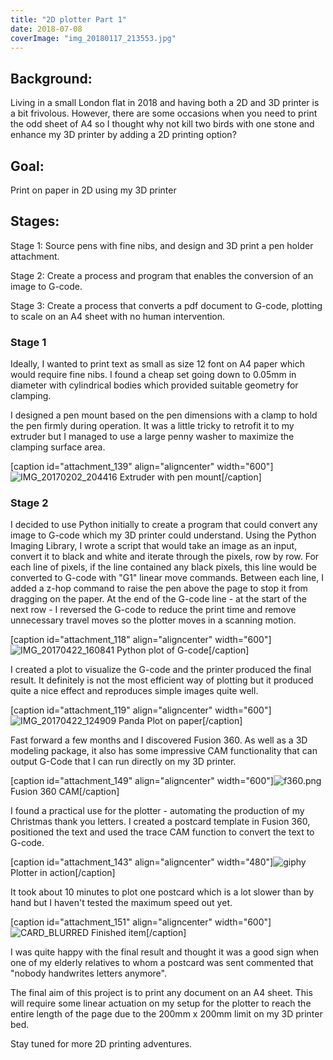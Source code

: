 ```yaml
---
title: "2D plotter Part 1"
date: 2018-07-08
coverImage: "img_20180117_213553.jpg"
---
```


## Background:

Living in a small London flat in 2018 and having both a 2D and 3D printer is a bit frivolous. However, there are some occasions when you need to print the odd sheet of A4 so I thought why not kill two birds with one stone and enhance my 3D printer by adding a 2D printing option?

## Goal:

Print on paper in 2D using my 3D printer

## Stages:

Stage 1: Source pens with fine nibs, and design and 3D print a pen holder attachment.

Stage 2: Create a process and program that enables the conversion of an image to G-code.

Stage 3: Create a process that converts a pdf document to G-code, plotting to scale on an A4 sheet with no human intervention.

### Stage 1

Ideally, I wanted to print text as small as size 12 font on A4 paper which would require fine nibs. I found a cheap set going down to 0.05mm in diameter with cylindrical bodies which provided suitable geometry for clamping.

I designed a pen mount based on the pen dimensions with a clamp to hold the pen firmly during operation. It was a little tricky to retrofit it to my extruder but I managed to use a large penny washer to maximize the clamping surface area.

\[caption id="attachment\_139" align="aligncenter" width="600"\]![IMG_20170202_204416](images/img_20170202_204416.jpg) Extruder with pen mount\[/caption\]

### Stage 2

I decided to use Python initially to create a program that could convert any image to G-code which my 3D printer could understand. Using the Python Imaging Library, I wrote a script that would take an image as an input, convert it to black and white and iterate through the pixels, row by row. For each line of pixels, if the line contained any black pixels, this line would be converted to G-code with "G1" linear move commands. Between each line, I added a z-hop command to raise the pen above the page to stop it from dragging on the paper. At the end of the G-code line - at the start of the next row - I reversed the G-code to reduce the print time and remove unnecessary travel moves so the plotter moves in a scanning motion.

\[caption id="attachment\_118" align="aligncenter" width="600"\]![IMG_20170422_160841](images/img_20170422_160841.jpg) Python plot of G-code\[/caption\]

I created a plot to visualize the G-code and the printer produced the final result. It definitely is not the most efficient way of plotting but it produced quite a nice effect and reproduces simple images quite well.

\[caption id="attachment\_119" align="aligncenter" width="600"\]![IMG_20170422_124909](images/img_20170422_124909.jpg) Panda Plot on paper\[/caption\]

Fast forward a few months and I discovered Fusion 360. As well as a 3D modeling package, it also has some impressive CAM functionality that can output G-Code that I can run directly on my 3D printer.

\[caption id="attachment\_149" align="aligncenter" width="600"\]![f360.png](images/f360-e1532297008607.png) Fusion 360 CAM\[/caption\]

I found a practical use for the plotter - automating the production of my Christmas thank you letters. I created a postcard template in Fusion 360, positioned the text and used the trace CAM function to convert the text to G-code.

\[caption id="attachment\_143" align="aligncenter" width="480"\]![giphy](images/giphy.gif) Plotter in action\[/caption\]

It took about 10 minutes to plot one postcard which is a lot slower than by hand but I haven't tested the maximum speed out yet.

\[caption id="attachment\_151" align="aligncenter" width="600"\]![CARD_BLURRED](images/card_blurred.jpg) Finished item\[/caption\]

I was quite happy with the final result and thought it was a good sign when one of my elderly relatives to whom a postcard was sent commented that "nobody handwrites letters anymore".

The final aim of this project is to print any document on an A4 sheet. This will require some linear actuation on my setup for the plotter to reach the entire length of the page due to the 200mm x 200mm limit on my 3D printer bed.

Stay tuned for more 2D printing adventures.
